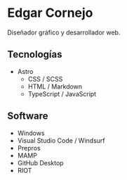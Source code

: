 # Edgar Cornejo

Diseñador gráfico y desarrollador web.

## Tecnologías

- Astro
  - CSS / SCSS
  - HTML / Markdown
  - TypeScript / JavaScript


## Software

- Windows
- Visual Studio Code / Windsurf
- Prepros
- MAMP
- GitHub Desktop
- RIOT
